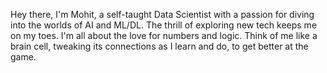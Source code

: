
Hey there, I'm Mohit, a self-taught Data Scientist with a passion for diving into the worlds of AI and ML/DL. 
The thrill of exploring new tech keeps me on my toes. I'm all about the love for numbers and logic. 
Think of me like a brain cell, tweaking its connections as I learn and do, to get better at the game.
